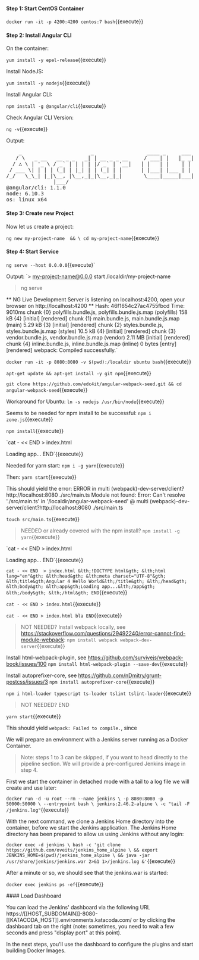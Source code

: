 #### Step 1: Start CentOS Container

`docker run -it -p 4200:4200 centos:7 bash`{{execute}}

#### Step 2: Install Angular CLI

On the container:

`yum install -y epel-release`{{execute}}

Install NodeJS:

`yum install -y nodejs`{{execute}}

Install Angular CLI:

`npm install -g @angular/cli`{{execute}}

Check Angular CLI Version:

`ng -v`{{execute}}

Output:
<pre>    _                      _                 ____ _     ___
   / \   _ __   __ _ _   _| | __ _ _ __     / ___| |   |_ _|
  / △ \ | '_ \ / _` | | | | |/ _` | '__|   | |   | |    | |
 / ___ \| | | | (_| | |_| | | (_| | |      | |___| |___ | |
/_/   \_\_| |_|\__, |\__,_|_|\__,_|_|       \____|_____|___|
               |___/
@angular/cli: 1.1.0
node: 6.10.3
os: linux x64
</pre>

#### Step 3: Create new Project

Now let us create a project:

`ng new my-project-name  && \
cd my-project-name`{{execute}}

#### Step 4: Start Service

`ng serve --host 0.0.0.0`{{execute}`

Output:
`> my-project-name@0.0.0 start /localdir/my-project-name
> ng serve

** NG Live Development Server is listening on localhost:4200, open your browser on http://localhost:4200 **
Hash: 46f1654c27ac4755fbcd
Time: 9010ms
chunk    {0} polyfills.bundle.js, polyfills.bundle.js.map (polyfills) 158 kB {4} [initial] [rendered]
chunk    {1} main.bundle.js, main.bundle.js.map (main) 5.29 kB {3} [initial] [rendered]
chunk    {2} styles.bundle.js, styles.bundle.js.map (styles) 10.5 kB {4} [initial] [rendered]
chunk    {3} vendor.bundle.js, vendor.bundle.js.map (vendor) 2.11 MB [initial] [rendered]
chunk    {4} inline.bundle.js, inline.bundle.js.map (inline) 0 bytes [entry] [rendered]
webpack: Compiled successfully.`


`docker run -it -p 8080:8080 -v $(pwd):/localdir ubuntu bash`{{execute}}

`apt-get update && apt-get install -y git npm`{{execute}}




`git clone https://github.com/edc4it/angular-webpack-seed.git && cd angular-webpack-seed`{{execute}}

Workaround for Ubuntu:
`ln -s nodejs /usr/bin/node`{{execute}}

Seems to be needed for npm install to be successful:
`npm i zone.js`{{execute}}

`npm install`{{execute}}


`cat - << END  > index.html
<!DOCTYPE html>
<html lang="en">
<head>
    <meta charset="UTF-8">
    <title>Angular 4 Hello World</title>
</head>
<body>
<app>Loading app...</app>
</body>
</html>
END`{{execute}}

Needed for yarn start:
`npm i -g yarn`{{execute}}

Then:
`yarn start`{{execute}}

This should yield the error:
ERROR in multi (webpack)-dev-server/client?http://localhost:8080 ./src/main.ts
Module not found: Error: Can't resolve './src/main.ts' in '/localdir/angular-webpack-seed'
 @ multi (webpack)-dev-server/client?http://localhost:8080 ./src/main.ts
 
`touch src/main.ts`{{execute}}


> NEEDED or already covered with the npm install?
`npm install -g yarn`{{execute}}

`cat - << END  > index.html
<!DOCTYPE html>
<html lang="en">
<head>
    <meta charset="UTF-8">
    <title>Angular 4 Hello World</title>
</head>
<body>
<app>Loading app...</app>
</body>
</html>
END`{{execute}}

`cat - << END  > index.html
&lth;!DOCTYPE html&gth;
&lth;html lang="en"&gth;
&lth;head&gth;
    &lth;meta charset="UTF-8"&gth;
    &lth;title&gth;Angular 4 Hello World&lth;/title&gth;
&lth;/head&gth;
&lth;body&gth;
&lth;app&gth;Loading app...&lth;/app&gth;
&lth;/body&gth;
&lth;/html&gth;
END`{{execute}}

`cat - << END > index.html`{{execute}}

`cat - << END > index.html
bla
END`{{execute}}

> NOT NEEDED?
Install webpack locally, see https://stackoverflow.com/questions/29492240/error-cannot-find-module-webpack:
`npm install webpack webpack-dev-server`{{execute}}

Install html-webpack-plugin, see https://github.com/survivejs/webpack-book/issues/100
`npm install html-webpack-plugin --save-dev`{{execute}}

Install autoprefixer-core, see https://github.com/nDmitry/grunt-postcss/issues/3
`npm install autoprefixer-core`{{execute}}

`npm i html-loader typescript ts-loader tslint tslint-loader`{{execute}}

> NOT NEEDED? END



`yarn start`{{execute}}

This should yield `webpack: Failed to compile.`, since 


We will prepare an environment with a Jenkins server running as a Docker Container.

> Note: steps 1 to 3 can be skipped, if you want to head directly to the pipeline section. We will provide a pre-configured Jenkins image in step 4.

First we start the container in detached mode with a tail to a log file we will create and use later:

`docker run -d -u root --rm --name jenkins \
    -p 8080:8080 -p 50000:50000 \
    --entrypoint bash \
    jenkins:2.46.2-alpine \
    -c "tail -F /jenkins.log"`{{execute}}
    
With the next command, we clone a Jenkins Home directory into the container, before we start the Jenkins application. The Jenkins Home directory has been prepared to allow us using Jenkins without any login:

`docker exec -d jenkins \
    bash -c 'git clone https://github.com/oveits/jenkins_home_alpine \
        && export JENKINS_HOME=$(pwd)/jenkins_home_alpine \
        && java -jar /usr/share/jenkins/jenkins.war 2>&1 1>/jenkins.log &'`{{execute}}

After a minute or so, we should see that the jenkins.war is started:

`docker exec jenkins ps -ef`{{execute}}

#### Load Dashboard

You can load the Jenkins' dashboard via the following URL https://[[HOST_SUBDOMAIN]]-8080-[[KATACODA_HOST]].environments.katacoda.com/ or by clicking the dashboard tab on the right (note: sometimes, you need to wait a few seconds and press "display port" at this point).

In the next steps, you'll use the dashboard to configure the plugins and start building Docker Images.
